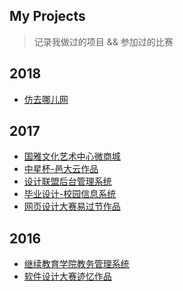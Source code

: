 My Projects
-------- 
> 记录我做过的项目 && 参加过的比赛

2018
----

- [仿去哪儿网](/projectcode/travel/index.html)

2017
----

- [国雅文化艺术中心微商城](2017/国雅文化艺术中心微商城/国雅文化艺术中心微商城.md)
- [中星杯-邑大云作品](2017/中星杯-邑大云作品/中星杯-邑大云作品.md)
- [设计联盟后台管理系统](2017/设计联盟后台管理系统/设计联盟后台管理系统.md)
- [毕业设计-校园信息系统](2017/毕业设计-校园信息系统/毕业设计-校园信息系统.md)
- [网页设计大赛易过节作品](2017/网页设计大赛易过节作品/网页设计大赛易过节作品.md)

2016
----

- [继续教育学院教务管理系统](2016/继续教育学院教务管理系统.md)
- [软件设计大赛迹忆作品](2016/软件设计大赛迹忆作品.md)